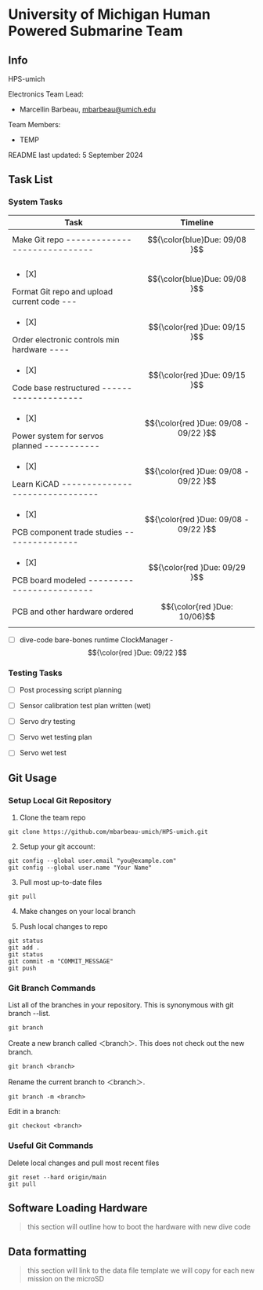 # University of Michigan Human Powered Submarine Team 

## Info
HPS-umich

Electronics Team Lead: 
- Marcellin Barbeau, <mbarbeau@umich.edu>

Team Members: 
- TEMP

README last updated: 5 September 2024

## Task List
### System Tasks
| Task | Timeline |
| ---- | -------- |
| <style>span[class="unchecked"]{color: red;}</style> Make Git repo ----------------------------- | $${\color{blue}Due: 09/08 }$$ |	
| <ul><li>[X] </li></ul> Format Git repo and upload current code --- | $${\color{blue}Due: 09/08 }$$ |	
| <ul><li>[X] </li></ul> Order electronic controls min hardware ---- | $${\color{red }Due: 09/15 }$$ |	
| <ul><li>[X] </li></ul> Code base restructured -------------------- | $${\color{red }Due: 09/15 }$$ |	
| <ul><li>[X] </li></ul> Power system for servos planned ----------- | $${\color{red }Due: 09/08 - 09/22 }$$ |	
| <ul><li>[X] </li></ul> Learn KiCAD ------------------------------- | $${\color{red }Due: 09/08 - 09/22 }$$ |	
| <ul><li>[X] </li></ul> PCB component trade studies --------------- | $${\color{red }Due: 09/08 - 09/22 }$$ |	
| <ul><li>[X] </li></ul> PCB board modeled ------------------------- | $${\color{red }Due: 09/29 }$$ |	
| <style>span[class="checked"]{color: green;}</style> PCB and other hardware ordered | $${\color{red }Due: 10/06}$$ |	

- [ ] dive-code bare-bones runtime ClockManager - $${\color{red }Due: 09/22 }$$	

### Testing Tasks
- [ ] Post processing script planning
- [ ] Sensor calibration test plan written (wet)
- [ ] Servo dry testing
- [ ] Servo wet testing plan
- [ ] Servo wet test


## Git Usage

### Setup Local Git Repository
1. Clone the team repo
```
git clone https://github.com/mbarbeau-umich/HPS-umich.git
```

2. Setup your git account:
```
git config --global user.email "you@example.com"
git config --global user.name "Your Name"
```

3. Pull most up-to-date files
```
git pull
```

4. Make changes on your local branch

5. Push local changes to repo
```
git status 
git add . 
git status
git commit -m "COMMIT_MESSAGE"
git push
```

### Git Branch Commands

List all of the branches in your repository. This is synonymous with git branch --list.
```
git branch
```

Create a new branch called ＜branch＞. This does not check out the new branch.
```
git branch <branch>
```

Rename the current branch to ＜branch＞.
```
git branch -m <branch>
```

Edit in a branch:
```
git checkout <branch>
```

### Useful Git Commands
Delete local changes and pull most recent files
```
git reset --hard origin/main
git pull
```
## Software Loading Hardware

> this section will outline how to boot the hardware with new dive code


## Data formatting

> this section will link to the data file template we will copy for each new mission on the microSD


<!-- 
"/Users/dapperdoctor22/Library/Arduino15/packages/arduino/tools/avrdude/6.3.0-arduino17/bin/avrdude" "-C/Users/dapperdoctor22/Library/Arduino15/packages/arduino/tools/avrdude/6.3.0-arduino17/etc/avrdude.conf" -v -V -patmega2560 -cwiring "-P/dev/cu.usbmodem143101" -b115200 -Uflash:r:readfile.hex:i

-D "-Uflash:w:/private/var/folders/0t/s_3p0scn1j189ct37h5fk2w00000gn/T/arduino/sketches/5D15626AD9890A31F6F5826A078A8772/sketch_sep8a.ino.hex:i"
 -->